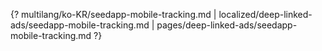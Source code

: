 {? multilang/ko-KR/seedapp-mobile-tracking.md | localized/deep-linked-ads/seedapp-mobile-tracking.md | pages/deep-linked-ads/seedapp-mobile-tracking.md ?}
